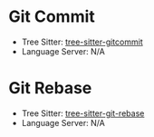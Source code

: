 # Git Commit

- Tree Sitter: [tree-sitter-gitcommit](https://github.com/gbprod/tree-sitter-gitcommit)
- Language Server: N/A

# Git Rebase

- Tree Sitter: [tree-sitter-git-rebase](https://github.com/the-mikedavis/tree-sitter-git-rebase)
- Language Server: N/A
